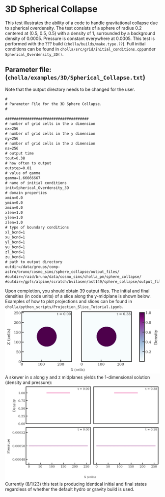 # 3D Spherical Collapse
This test illustrates the ability of a code to handle gravitational collapse due to spherical overdensity. The test consists of a sphere of radius 0.2 centered at (0.5, 0.5, 0.5) with a density of 1, surrounded by a background density of 0.0005. Pressure is constant everywhere at 0.0005. This test is performed with the ??? build (`cholla/builds/make.type.??`). Full initial conditions can be found in `cholla/src/grid/initial_conditions.cpp`under `Spherical_Overdensity_3D()`. 

## Parameter file: (`cholla/examples/3D/Spherical_Collapse.txt`)
Note that the output directory needs to be changed for the user.
```
#
# Parameter File for the 3D Sphere Collapse.
#

######################################
# number of grid cells in the x dimension
nx=256
# number of grid cells in the y dimension
ny=256
# number of grid cells in the z dimension
nz=256
# output time
tout=0.38
# how often to output
outstep=0.01
# value of gamma
gamma=1.66666667
# name of initial conditions
init=Spherical_Overdensity_3D
# domain properties
xmin=0.0
ymin=0.0
zmin=0.0
xlen=1.0
ylen=1.0
zlen=1.0
# type of boundary conditions
xl_bcnd=1
xu_bcnd=1
yl_bcnd=1
yu_bcnd=1
zl_bcnd=1
zu_bcnd=1
# path to output directory
outdir=/data/groups/comp-astro/bruno/cosmo_sims/sphere_collapse/output_files/
#outdir=/raid/bruno/data/cosmo_sims/cholla_pm/sphere_collapse/
#outdir=/gpfs/alpine/scratch/bvilasen/ast149/sphere_collapse/output_files/
```
Upon completion, you should obtain 39 output files. The initial and final densities (in code units) of a slice along the y-midplane is shown below.  Examples of how to plot projections and slices can be found in `cholla/python_scripts/Projection_Slice_Tutorial.ipynb`.  
<img src="./images/spherical-collapse_density_xz.png" alt="Two 2D histograms side by side, showing density of cells in the z direction vs cells in x direction. The leftmost is the initial density plot with circle of density 1 and radius  51.2 centered on (128,128). The remaining cells have a density of 0.0005. The rightmost plot is the final density plot at t = 0.38 with " width="1200" />  
A skewer in x along y and z midplanes yields the 1-dimensional solution (density and pressure):  
<img src="./images/spherical-collapse_density_x.png" alt="On top are two scatter plots side by side of density vs cells in the x direction. The leftmost is the initial density plot with a constant density 1 across cells 75-175 and a density of 0.0005 elsewhere. The rightmost plot is the final density plot at t = 0.38. On bottom there are two scatter plots side by side of pressure vs cells in the x direction. On the left is the inital pressure function, with a value of 0.0005. On the right is the final pressure function. " width="1200" />  
Currently (8/1/23) this test is producing identical initial and final states regardless of whether the default hydro or gravity build is used. 
